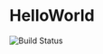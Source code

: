 # HelloWorld


<img src="https://camo.githubusercontent.com/42461300b17ec816fa4797a12fe173bd241a4c4d/68747470733a2f2f7472617669732d63692e6f72672f43686f705365654775792f436f64657273436c75622e7376673f6272616e63683d6d6173746572" alt="Build Status" data-canonical-src="https://travis-ci.org/PiotrKowandy/HelloWorld.svg?branch=master" style="max-width:100%;">
